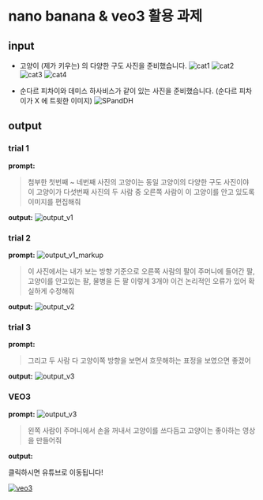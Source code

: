 # nano banana & veo3 활용 과제

## input
- 고양이 (제가 키우는) 의 다양한 구도 사진을 준비했습니다.
![cat1](./input/cat1.JPG)
![cat2](./input/cat2.JPG)
![cat3](./input/cat3.JPG)
![cat4](./input/cat4.JPG)

- 순다르 피차이와 데미스 하사비스가 같이 있는 사진을 준비했습니다. (순다르 피차이가 X 에 트윗한 이미지)
![SPandDH](./input/SPandDH.JPG)

## output

### trial 1

**prompt:**
> 첨부한 첫번째 ~ 네번째 사진의 고양이는 동일 고양이의 다양한 구도 사진이야
> 이 고양이가 다섯번째 사진의 두 사람 중 오른쪽 사람이 이 고양이를 안고 있도록 이미지를 편집해줘

**output:**
![output_v1](./output/output_v1.png)

### trial 2

**prompt:**
![output_v1_markup](./output/output_v1_markup.png)
>이 사진에서는 내가 보는 방향 기준으로 오른쪽 사람의 팔이 주머니에 들어간 팔, 고양이를 안고있는 팔, 물병을 든 팔 이렇게 3개야
>이건 논리적인 오류가 있어 확실하게 수정해줘

**output:**
![output_v2](./output/output_v2.png)

### trial 3

**prompt:**
>그리고 두 사람 다 고양이쪽 방향을 보면서 흐뭇해하는 표정을 보였으면 좋겠어

**output:**
![output_v3](./output/output_v3.png)

### VEO3

**prompt:**
![output_v3](./output/output_v3.png)
>왼쪽 사람이 주머니에서 손을 꺼내서 고양이를 쓰다듬고 고양이는 좋아하는 영상을 만들어줘

**output:**

클릭하시면 유튜브로 이동됩니다!

[![veo3](https://img.youtube.com/vi/5HagJSCJr10/0.jpg)](https://www.youtube.com/watch?v=5HagJSCJr10)